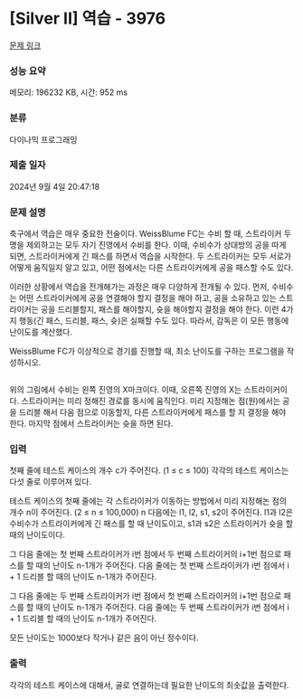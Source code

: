# [Silver II] 역습 - 3976 

[문제 링크](https://www.acmicpc.net/problem/3976) 

### 성능 요약

메모리: 196232 KB, 시간: 952 ms

### 분류

다이나믹 프로그래밍

### 제출 일자

2024년 9월 4일 20:47:18

### 문제 설명

<p>축구에서 역습은 매우 중요한 전술이다. WeissBlume FC는 수비 할 때, 스트라이커 두명을 제외하고는 모두 자기 진영에서 수비를 한다. 이때, 수비수가 상대방의 공을 따게 되면, 스트라이커에게 긴 패스를 하면서 역습을 시작한다. 두 스트라이커는 모두 서로가 어떻게 움직일지 알고 있고, 어떤 점에서는 다른 스트라이커에게 공을 패스할 수도 있다. </p>

<p>이러한 상황에서 역습을 전개해가는 과정은 매우 다양하게 전개될 수 있다. 먼저, 수비수는 어떤 스트라이커에게 공을 연결해야 할지 결정을 해야 하고, 공을 소유하고 있는 스트라이커는 공을 드리블할지, 패스를 해야할지, 슛을 해야할지 결정을 해야 한다. 이런 4가지 행동(긴 패스, 드리블, 패스, 슛)은 실패할 수도 있다. 따라서, 감독은 이 모든 행동에 난이도를 계산했다.</p>

<p>WeissBlume FC가 이상적으로 경기를 진행할 때, 최소 난이도를 구하는 프로그램을 작성하시오.</p>

<p><img alt="" src=""></p>

<p>위의 그림에서 수비는 왼쪽 진영의 X마크이다. 이때, 오른쪽 진영의 X는 스트라이커이다. 스트라이커는 미리 정해진 경로를 동시에 움직인다. 미리 지정해논 점(원)에서는 공을 드리블 해서 다음 점으로 이동할지, 다른 스트라이커에게 패스를 할 지 결정을 해야 한다. 마지막 점에서 스트라이커는 슛을 하면 된다.</p>

### 입력 

 <p>첫째 줄에 테스트 케이스의 개수 c가 주어진다. (1 ≤ c ≤ 100) 각각의 테스트 케이스는 다섯 줄로 이루어져 있다.</p>

<p>테스트 케이스의 첫째 줄에는 각 스트라이커가 이동하는 방법에서 미리 지정해논 점의 개수 n이 주어진다. (2 ≤ n ≤ 100,000) n 다음에는 l1, l2, s1, s2이 주어진다. l1과 l2은 수비수가 스트라이커에게 긴 패스를 할 때 난이도이고, s1과 s2은 스트라이커가 슛을 할 때의 난이도이다.</p>

<p>그 다음 줄에는 첫 번째 스트라이커가 i번 점에서 두 번째 스트라이커의 i+1번 점으로 패스를 할 때의 난이도 n-1개가 주어진다. 다음 줄에는 첫 번째 스트라이커가 i번 점에서 i + 1 드리블 할 때의 난이도 n-1개가 주어진다.</p>

<p>그 다음 줄에는 두 번째 스트라이커가 i번 점에서 첫 번째 스트라이커의 i+1번 점으로 패스를 할 때의 난이도 n-1개가 주어진다. 다음 줄에는 두 번째 스트라이커가 i번 점에서 i + 1 드리블 할 때의 난이도 n-1개가 주어진다.</p>

<p>모든 난이도는 1000보다 작거나 같은 음이 아닌 정수이다.</p>

### 출력 

 <p>각각의 테스트 케이스에 대해서, 골로 연결하는데 필요한 난이도의 최솟값을 출력한다.</p>

